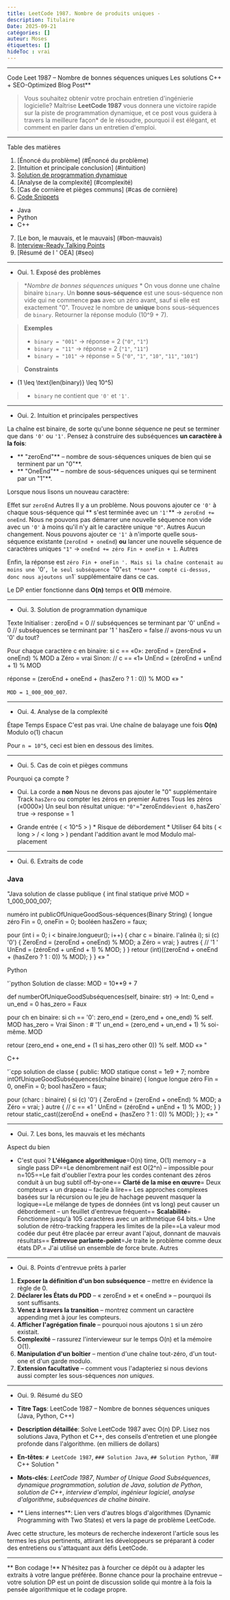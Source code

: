 ```yaml
---
title: LeetCode 1987. Nombre de produits uniques -
description: Titulaire
Date: 2025-09-21
catégories: []
auteur: Moses
étiquettes: []
hideToc : vrai
---
```

---

Code Leet 1987 – Nombre de bonnes séquences uniques
Les solutions C++ + SEO-Optimized Blog Post**

> Vous souhaitez obtenir votre prochain entretien d'ingénierie logicielle? Maîtrise **LeetCode 1987** vous donnera une victoire rapide sur la piste de programmation dynamique, et ce post vous guidera à travers la meilleure façon* de le résoudre, pourquoi il est élégant, et comment en parler dans un entretien d'emploi.

---

Table des matières
1. [Énoncé du problème] (#Énoncé du problème)
2. [Intuition et principale conclusion] (#intuition)
3. [Solution de programmation dynamique](#dp)
4. [Analyse de la complexité] (#complexité)
5. [Cas de cornière et pièges communs] (#cas de cornière)
6. [Code Snippets](#code)
* Java
* Python
* C++
7. [Le bon, le mauvais, et le mauvais] (#bon-mauvais)
8. [Interview-Ready Talking Points](#interview-parler)
9. [Résumé de l ' OEA] (#seo)

---

<a name="problem-statement"></a>
- Oui. 1. Exposé des problèmes

> **Nombre de bonnes séquences uniques* *
> On vous donne une chaîne binaire `binary`.
> Un **bonne sous-séquence** est une sous-séquence non vide qui ne commence **pas** avec un zéro avant, sauf si elle est exactement "0".
> Trouvez le nombre de **unique** bons sous-séquences de `binary`.
> Retourner la réponse modulo \(10^9 + 7\).

> **Exemples**
> * `binary = "001"` → réponse = 2 (`"0"`, `"1"`)
> * `binary = "11"` → réponse = 2 (`"1"`, `"11"`)
> * `binary = "101"` → réponse = 5 (`"0"`, `"1"`, `"10"`, `"11"`, `"101"`)

> **Constraints**
* \(1 \leq \text{len(binary)} \leq 10^5\)
> * `binary` ne contient que `'0'` et `'1'`.

---

<un nom></a>
- Oui. 2. Intuition et principales perspectives

La chaîne est binaire, de sorte qu'une bonne séquence ne peut se terminer que dans `'0'` ou `'1'`.
Pensez à construire des subséquences **un caractère à la fois**:

* ** "zeroEnd"** – nombre de sous-séquences uniques de bien qui se terminent par un "0"**.
* ** "OneEnd"** – nombre de sous-séquences uniques qui se terminent par un "1"**.

Lorsque nous lisons un nouveau caractère:

Effet sur `zeroEnd` Autres
Il y a un problème.
Nous pouvons ajouter ce `'0'` à chaque sous-séquence qui ** s'est terminée avec un `'1'`** → `zeroEnd += oneEnd`. Nous ne pouvons pas démarrer une nouvelle séquence non vide avec un `'0'` à moins qu'il n'y ait le caractère unique `"0"`. Autres
Aucun changement. Nous pouvons ajouter ce `'1'` à n'importe quelle sous-séquence existante (`zeroEnd + oneEnd`) **ou** lancer une nouvelle séquence de caractères uniques `"1"` → `oneEnd += zéro Fin + oneFin + 1`. Autres

Enfin, la réponse est `zéro Fin + oneFin '.
Mais si la chaîne contenait au moins une `'0'`, le seul subséquence `"0"` est **non** compté ci-dessus, donc nous ajoutons un `1` supplémentaire dans ce cas.

Le DP entier fonctionne dans **O(n)** temps et **O(1)** mémoire.

---

<un nom="dp"></a>
- Oui. 3. Solution de programmation dynamique

Texte
Initialiser :
zeroEnd = 0 // subséquences se terminant par '0'
unEnd = 0 // subséquences se terminant par '1 '
hasZero = false // avons-nous vu un '0' du tout?

Pour chaque caractère c en binaire:
si c == «0»:
zeroEnd = (zeroEnd + oneEnd) % MOD
a Zéro = vrai
Sinon: // c == «1»
UnEnd = (zéroEnd + unEnd + 1) % MOD

réponse = (zeroEnd + oneEnd + (hasZero ? 1 : 0)) % MOD
«» "

`MOD = 1_000_000_007`.

---

<un nom="complexité"></a>
- Oui. 4. Analyse de la complexité

Étape Temps Espace
C'est pas vrai.
Une chaîne de balayage une fois **O(n)**
Modulo o(1) chacun

Pour `n = 10^5`, ceci est bien en dessous des limites.

---

<un nom="cas de corner"></a>
- Oui. 5. Cas de coin et pièges communs

Pourquoi ça compte ?
- Oui.
La corde a **non** Nous ne devons pas ajouter le "0" supplémentaire Track `hasZero` ou compter les zéros en premier
Autres Tous les zéros («0000») Un seul bon résultat unique: `"0"`="zeroEnd` devient 0, `hasZero` true → response = 1
* Grande entrée ( < 10^5 > ) * Risque de débordement * Utiliser 64 bits ( < long > / < long > ) pendant l'addition avant le mod
Modulo mal-placement

---

<un code de nom></a>
- Oui. 6. Extraits de code

### Java

"Java
solution de classe publique {
int final statique privé MOD = 1_000_000_007;

numéro int publicOfUniqueGoodSous-séquences(Binary String) {
longue zéro Fin = 0, oneFin = 0;
booléen hasZero = faux;

pour (int i = 0; i < binaire.longueur(); i++) {
char c = binaire. l'alinéa i);
si (c) '0') {
ZeroEnd = (zeroEnd + oneEnd) % MOD;
a Zéro = vrai;
} autres { // '1 '
UnEnd = (zéroEnd + unEnd + 1) % MOD;
}
}
retour (int)((zeroEnd + oneEnd + (hasZero ? 1 : 0)) % MOD);
}
}
«» "

Python

'`python
Solution de classe:
MOD = 10**9 + 7

def numberOfUniqueGoodSubséquences(self, binaire: str) -> Int:
0_end = un_end = 0
has_zero = Faux

pour ch en binaire:
si ch == '0':
zero_end = (zero_end + one_end) % self. MOD
has_zero = Vrai
Sinon : # '1'
un_end = (zero_end + un_end + 1) % soi-même. MOD

retour (zero_end + one_end + (1 si has_zero other 0)) % self. MOD
«» "

C++

'`cpp
solution de classe {
public:
MOD statique const = 1e9 + 7;
nombre intOfUniqueGoodSubséquences(chaîne binaire) {
longue longue zéro Fin = 0, oneFin = 0;
bool hasZero = faux;

pour (charc : binaire) {
si (c) '0') {
ZeroEnd = (zeroEnd + oneEnd) % MOD;
a Zéro = vrai;
} autre { // c == «1 '
UnEnd = (zéroEnd + unEnd + 1) % MOD;
}
}
retour static_cast<int>((zeroEnd + oneEnd + (hasZero ? 1 : 0)) % MOD);
}
};
«» "

---

<a name="good-bad-ugly"></a>
- Oui. 7. Les bons, les mauvais et les méchants

Aspect du bien
- C'est quoi ?
**L'élégance algorithmique**=O(n) time, O(1) memory – a single pass DP==Le dénombrement naïf est O(2^n) – impossible pour n=105==Le fait d'oublier l'extra pour les cordes contenant des zéros conduit à un bug subtil off‐by‐one==
**Clarté de la mise en œuvre**= Deux compteurs + un drapeau – facile à lire== Les approches complexes basées sur la récursion ou le jeu de hachage peuvent masquer la logique==Le mélange de types de données (int vs long) peut causer un débordement – un feuillet d'entrevue fréquent==
**Scalabilité**= Fonctionne jusqu'à 105 caractères avec un arithmétique 64 bits.= Une solution de rétro-tracking frappera les limites de la pile==La valeur mod codée dur peut être placée par erreur avant l'ajout, donnant de mauvais résultats==
**Entrevue parlante-point**=Je traite le problème comme deux états DP.= J'ai utilisé un ensemble de force brute. Autres

---

<un nom="interview-parler"></a>
- Oui. 8. Points d'entrevue prêts à parler

1. **Exposer la définition d'un bon subséquence** – mettre en évidence la règle de 0.
2. **Déclarer les États du PDD** – « zeroEnd » et « oneEnd » – pourquoi ils sont suffisants.
3. **Venez à travers la transition** – montrez comment un caractère appending met à jour les compteurs.
4. **Afficher l'agrégation finale** – pourquoi nous ajoutons `1` si un zéro existait.
5. **Complexité** – rassurez l'intervieweur sur le temps O(n) et la mémoire O(1).
6. **Manipulation d'un boîtier** – mention d'une chaîne tout-zéro, d'un tout-one et d'un garde modulo.
7. **Extension facultative** – comment vous l'adapteriez si nous devions aussi compter les sous-séquences *non uniques*.

---

<un nom=seo></a>
- Oui. 9. Résumé du SEO

- **Titre Tags**: LeetCode 1987 – Nombre de bonnes séquences uniques (Java, Python, C++)
- **Description détaillée**: Solve LeetCode 1987 avec O(n) DP. Lisez nos solutions Java, Python et C++, des conseils d'entretien et une plongée profonde dans l'algorithme. (en milliers de dollars)
- **En-têtes**: `# LeetCode 1987`, `### Solution Java`, `## Solution Python`, `## C++ Solution "
- **Mots-clés**: *LeetCode 1987*, *Number of Unique Good Subséquences*, *dynamique programmation*, *solution de Java*, *solution de Python*, *solution de C++*, *interview d'emploi*, *ingénieur logiciel*, *analyse d'algorithme*, *subséquences de chaîne binaire*.
- ** Liens internes**: Lien vers d'autres blogs d'algorithmes (Dynamic Programming with Two States) et vers la page de problème LeetCode.

Avec cette structure, les moteurs de recherche indexeront l'article sous les termes les plus pertinents, attirant les développeurs se préparant à coder des entretiens ou s'attaquant aux défis LeetCode.

---

** Bon codage !**
N'hésitez pas à fourcher ce dépôt ou à adapter les extraits à votre langue préférée. Bonne chance pour la prochaine entrevue – votre solution DP est un point de discussion solide qui montre à la fois la pensée algorithmique et le codage propre.